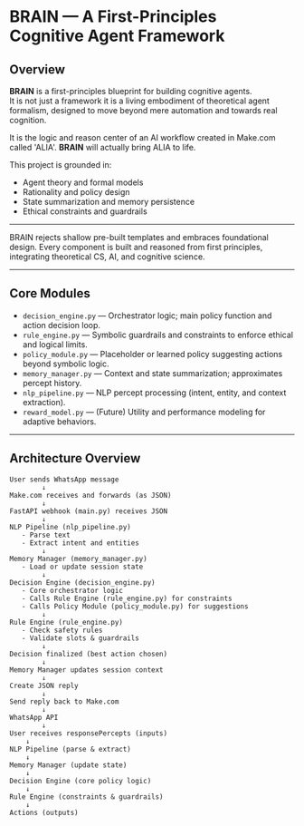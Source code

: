 #  BRAIN — A First-Principles Cognitive Agent Framework

##  Overview

**BRAIN** is a first-principles blueprint for building cognitive agents.  
It is not just a framework  it is a living embodiment of theoretical agent formalism, designed to move beyond mere automation and towards real cognition.

It is the logic and reason center of an AI workflow created in Make.com called 'ALIA'. 
**BRAIN** will actually bring ALIA to life.


This project is grounded in:

- Agent theory and formal models
- Rationality and policy design
- State summarization and memory persistence
- Ethical constraints and guardrails

---



BRAIN rejects shallow pre-built templates and embraces foundational design. Every component is built and reasoned from first principles, integrating theoretical CS, AI, and cognitive science.

---

## Core Modules

- `decision_engine.py` — Orchestrator logic; main policy function and action decision loop.
- `rule_engine.py` — Symbolic guardrails and constraints to enforce ethical and logical limits.
- `policy_module.py` — Placeholder or learned policy suggesting actions beyond symbolic logic.
- `memory_manager.py` — Context and state summarization; approximates percept history.
- `nlp_pipeline.py` — NLP percept processing (intent, entity, and context extraction).
- `reward_model.py` — (Future) Utility and performance modeling for adaptive behaviors.

---

##  Architecture Overview

```plaintext
User sends WhatsApp message
        ↓
Make.com receives and forwards (as JSON)
        ↓
FastAPI webhook (main.py) receives JSON
        ↓
NLP Pipeline (nlp_pipeline.py)
   - Parse text
   - Extract intent and entities
        ↓
Memory Manager (memory_manager.py)
   - Load or update session state
        ↓
Decision Engine (decision_engine.py)
   - Core orchestrator logic
   - Calls Rule Engine (rule_engine.py) for constraints
   - Calls Policy Module (policy_module.py) for suggestions
        ↓
Rule Engine (rule_engine.py)
   - Check safety rules
   - Validate slots & guardrails
        ↓
Decision finalized (best action chosen)
        ↓
Memory Manager updates session context
        ↓
Create JSON reply
        ↓
Send reply back to Make.com
        ↓
WhatsApp API
        ↓
User receives responsePercepts (inputs) 
    ↓
NLP Pipeline (parse & extract) 
    ↓
Memory Manager (update state) 
    ↓
Decision Engine (core policy logic)
    ↓
Rule Engine (constraints & guardrails)
    ↓
Actions (outputs)
